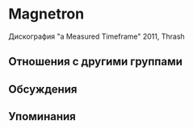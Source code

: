 # Magnetron

Дискография
"a Measured Timeframe" 2011, Thrash

## Отношения с другими группами


## Обсуждения


## Упоминания

